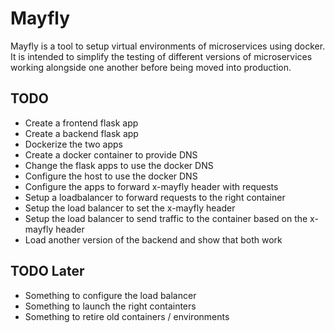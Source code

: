 # Mayfly

Mayfly is a tool to setup virtual environments of microservices using docker.
It is intended to simplify the testing of different versions of microservices
working alongside one another before being moved into production.

## TODO

- Create a frontend flask app
- Create a backend flask app
- Dockerize the two apps
- Create a docker container to provide DNS
- Change the flask apps to use the docker DNS
- Configure the host to use the docker DNS
- Configure the apps to forward x-mayfly header with requests
- Setup a loadbalancer to forward requests to the right container
- Setup the load balancer to set the x-mayfly header
- Setup the load balancer to send traffic to the container based on 
  the x-mayfly header
- Load another version of the backend and show that both work

## TODO Later
- Something to configure the load balancer
- Something to launch the right containters
- Something to retire old containers / environments
